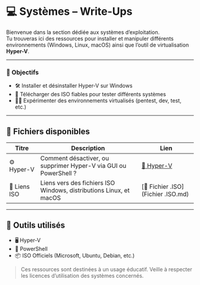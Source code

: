 # 💻 Systèmes – Write-Ups

Bienvenue dans la section dédiée aux systèmes d’exploitation.  
Tu trouveras ici des ressources pour installer et manipuler différents environnements (Windows, Linux, macOS) ainsi que l’outil de virtualisation **Hyper-V**.

---

### 🎯 Objectifs

- 🛠️ Installer et désinstaller Hyper-V sur Windows
- 💽 Télécharger des ISO fiables pour tester différents systèmes
- 🧑‍🔧 Expérimenter des environnements virtualisés (pentest, dev, test, etc.)

---

## 📄 Fichiers disponibles

| Titre | Description | Lien |
|-------|-------------|------|
| ⚙️ Hyper-V | Comment désactiver, ou supprimer Hyper-V via GUI ou PowerShell ? | [📘 Hyper-V](Hyper-V/index.md) |
| 💽 Liens ISO | Liens vers des fichiers ISO Windows, distributions Linux, et macOS | [🔗 Fichier .ISO](Fichier .ISO.md) |

---

## 🧰 Outils utilisés

- 🖥️ Hyper-V
- 🧰 PowerShell
- 📦 ISO Officiels (Microsoft, Ubuntu, Debian, etc.)

> Ces ressources sont destinées à un usage éducatif. Veille à respecter les licences d’utilisation des systèmes concernés.